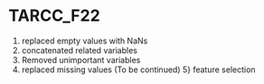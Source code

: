 # TARCC_F22
1) replaced empty values with NaNs
2) concatenated related variables
3) Removed unimportant variables
4) replaced missing values (To be continued)
5} feature selection

